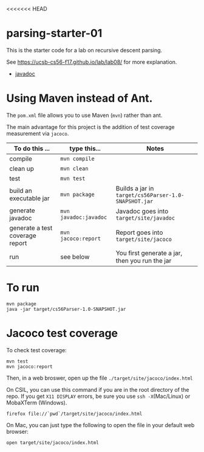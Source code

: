<<<<<<< HEAD

# parsing-starter-01

This is the starter code for a lab on recursive descent parsing.

See https://ucsb-cs56-f17.github.io/lab/lab08/ for more explanation.

* [javadoc](http://ucsb-cs56-f17.github.io/parsing-starter-01/javadoc/)


# Using Maven instead of Ant.

The `pom.xml` file allows you to use Maven (`mvn`) rather than ant.

The main advantage for this project is the addition of test coverage measurement via `jacoco`.

| To do this ... | type this...  | Notes |
|----------------|---------------|-------|
| compile        | `mvn compile` |       |
| clean up       | `mvn clean`   |       |
| test           | `mvn test`    |       |
| build an executable jar    | `mvn package` | Builds a jar in `target/cs56Parser-1.0-SNAPSHOT.jar` |
| generate javadoc    | `mvn javadoc:javadoc` | Javadoc goes into `target/site/javadoc` |
| generate a test coverage report   | `mvn jacoco:report` | Report goes into `target/site/jacoco` |	
| run            | see below     | You first generate a jar, then you run the jar |

# To run

```
mvn package
java -jar target/cs56Parser-1.0-SNAPSHOT.jar
```

# Jacoco test coverage

To check test coverage:

```
mvn test
mvn jacoco:report
```

Then, in a web broswer, open up the file `./target/site/jacoco/index.html`

On CSIL, you can use this command if you are in the root directory of the repo.  If you get `X11 DISPLAY` errors, be sure you use `ssh -X`(Mac/Linux) or MobaXTerm (Windows).

```
firefox file://`pwd`/target/site/jacoco/index.html
```

On Mac, you can just type the following to open the file in your default web browser:

```
open target/site/jacoco/index.html
```


